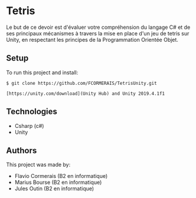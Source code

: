 # Tetris

Le but de ce devoir est d'évaluer votre compréhension du langage C# et de ses principaux mécanismes à travers la mise en place d'un jeu de tetris sur Unity, en respectant les principes de la Programmation Orientée Objet.


## Setup

To run this project and install:

```
$ git clone https://github.com/FCORMERAIS/TetrisUnity.git
```
```
[https://unity.com/download](Unity Hub) and Unity 2019.4.1f1
```

## Technologies

* Csharp (c#)
* Unity

## Authors

This project was made by:

* Flavio Cormerais (B2 en informatique)
* Marius Bourse (B2 en informatique)
* Jules Outin (B2 en informatique)